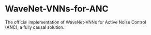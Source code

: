 # WaveNet-VNNs-for-ANC
The official implementation of WaveNet-VNNs for Active Noise Control (ANC), a fully causal solution.
